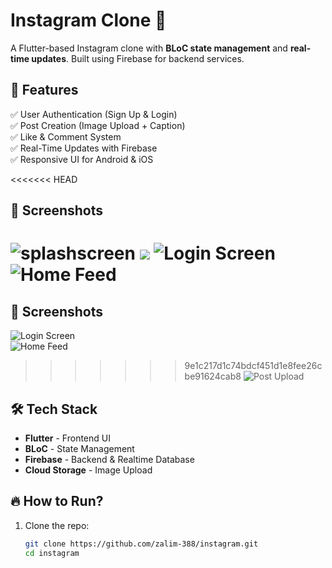 # Instagram Clone 📸  

A Flutter-based Instagram clone with **BLoC state management** and **real-time updates**. Built using Firebase for backend services.  

## 🚀 Features  
✅ User Authentication (Sign Up & Login)  
✅ Post Creation (Image Upload + Caption)  
✅ Like & Comment System  
✅ Real-Time Updates with Firebase  
✅ Responsive UI for Android & iOS  

<<<<<<< HEAD
## 📸 Screenshots 
![splashscreen](assets/screenshorts/Screenshot_20250310-131346.png)
  ![](assets/screenshorts/Screenshot_20250310-131400.png)
![Login Screen](assets/screenshorts/Screenshot_20250310-131413.png)  
![Home Feed](assets/screenshorts/flutter_01.png)  
=======
## 📸 Screenshots  
![Login Screen](screenshot1.png)  
![Home Feed](screenshot2.png)  
>>>>>>> 9e1c217d1c74bdcf451d1e8fee26cbe91624cab8
![Post Upload](screenshot3.png)  

## 🛠 Tech Stack  
- **Flutter** - Frontend UI  
- **BLoC** - State Management  
- **Firebase** - Backend & Realtime Database  
- **Cloud Storage** - Image Upload  

## 🔥 How to Run?  
1. Clone the repo:  
   ```sh
   git clone https://github.com/zalim-388/instagram.git
   cd instagram
